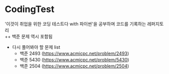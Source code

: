 # CodingTest

'이것이 취업을 위한 코딩 테스트다 with 파이썬'을 공부하며 코드를 기록하는 레퍼지토리 <br>
++ 백준 문제 역시 포함됨

- 다시 풀어봐야 할 문제 list
  - 백준 2493 (https://www.acmicpc.net/problem/2493)
  - 백준 5430 (https://www.acmicpc.net/problem/5430)
  - 백준 2504 (https://www.acmicpc.net/problem/2504)
